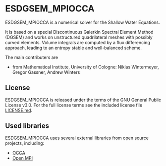 # ESDGSEM_MPIOCCA

ESDGSEM_MPIOCCA is a numerical solver for the Shallow Water Equations.

It is based on a special Discontinuous Galerkin Spectral Element
Method (DGSEM) and works on unstructured quadrilateral meshes with possibly curved elements. Volume integrals are computed by a flux differencing approach,
leading to an entropy stable and well-balanced scheme.


The main contributers are
* from Mathematical Institute, University of Cologne: Niklas Wintermeyer, Gregor Gassner, Andrew Winters


## License 

ESDGSEM_MPIOCCA is released under the terms of the GNU General Public License v3.0. 
For the full license terms see the included license file [LICENSE.md](LICENSE.md).

## Used libraries

ESDGSEM_MPIOCCA uses several external libraries from open source projects, including:
* [OCCA](https://libocca.org/#/)
* [Open MPI](https://www.open-mpi.org/)


